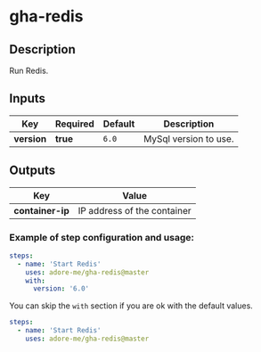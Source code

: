 # gha-redis

## Description
Run Redis.

## Inputs
| Key               | Required | Default   | Description             |
|-------------------|----------|-----------|-------------------------|
| **version**       | **true** | `6.0`     | MySql version to use.   |

## Outputs
| Key               | Value                       |
|-------------------|-----------------------------|
| **container-ip**  | IP address of the container |

### Example of step configuration and usage:
```yaml
steps:
  - name: 'Start Redis'
    uses: adore-me/gha-redis@master
    with:
      version: '6.0'
```

You can skip the `with` section if you are ok with the default values.
```yaml
steps:
  - name: 'Start Redis'
    uses: adore-me/gha-redis@master
```
